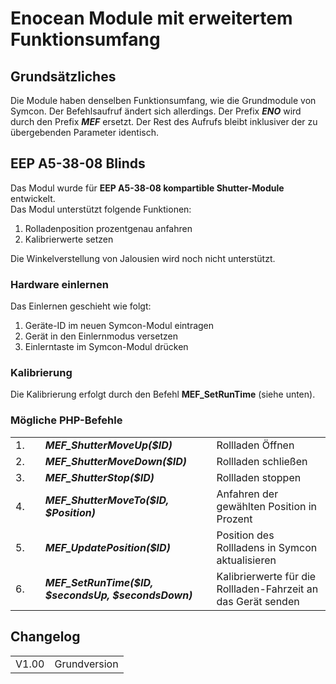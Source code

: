 <!DOCTYPE html>
<html lang="de">
  <head>
    <meta charset="utf-8">
	<meta name="viewport" content="width=device-width">
  </head>

  <body>
	<h1>Enocean Module mit erweitertem Funktionsumfang</h1>
	<h2>Grundsätzliches</h2>
	Die Module haben denselben Funktionsumfang, wie die Grundmodule von Symcon.
	Der Befehlsaufruf ändert sich allerdings. Der Prefix <b><i>ENO</i></b> wird durch den Prefix <b><i>MEF</i></b> ersetzt. Der Rest des Aufrufs bleibt inklusiver der zu übergebenden Parameter identisch.
	<h2>EEP A5-38-08 Blinds</h2>
	Das Modul wurde für <b>EEP A5-38-08 kompartible Shutter-Module</b> entwickelt.<br>
	Das Modul unterstützt folgende Funktionen:
	<ol>
		<li>Rolladenposition prozentgenau anfahren</li>
		<li>Kalibrierwerte setzen</li>
	</ol>
	Die Winkelverstellung von Jalousien wird noch nicht unterstützt.
	<h3>Hardware einlernen</h3>
	Das Einlernen geschieht wie folgt:
	<ol>
		<li>Geräte-ID im neuen Symcon-Modul eintragen</li>
		<li>Gerät in den Einlernmodus versetzen</li>
		<li>Einlerntaste im Symcon-Modul drücken</li>
	</ol>
	<h3>Kalibrierung</h3>
	Die Kalibrierung erfolgt durch den Befehl <b>MEF_SetRunTime</b> (siehe unten).<br>
	<h3>Mögliche PHP-Befehle</h3>
	<table>
	  <tr>
		<td>1.</td>
		<td><b><i>MEF_ShutterMoveUp($ID)</i></b></td>
		<td>Rollladen Öffnen</td>
	  </tr>
	  <tr>
		<td>2.</td>
		<td><b><i>MEF_ShutterMoveDown($ID)</i></b></td>
		<td>Rollladen schließen</td>
	  </tr>
	  <tr>
		<td>3.</td>
		<td><b><i>MEF_ShutterStop($ID)</i></b></td>
		<td>Rollladen stoppen</td>
	  </tr>
	  <tr>
		<td>4.&nbsp;&nbsp;&nbsp;&nbsp;</td>
		<td><b><i>MEF_ShutterMoveTo($ID, $Position)</i></b>&nbsp;&nbsp;&nbsp;&nbsp;</td>
		<td>Anfahren der gewählten Position in Prozent</td>
	  </tr>
	  <tr>
		<td>5.</td>
		<td><b><i>MEF_UpdatePosition($ID)</i></b></td>
		<td>Position des Rollladens in Symcon aktualisieren</td>
	  </tr>
	  <tr>
		<td>6.</td>
		<td><b><i>MEF_SetRunTime($ID, $secondsUp, $secondsDown)</i></b></td>
		<td>Kalibrierwerte für die Rollladen-Fahrzeit an das Gerät senden</td>
	  </tr>
	</table>
	<h2>Changelog</h2>
	<table>
	  <tr>
		<td>V1.00</td>
		<td>Grundversion</td>
	  </tr>
	</table>
  </body>
</html>

